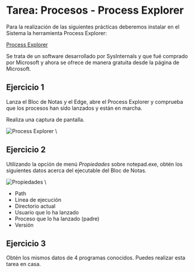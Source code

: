 # Tarea: Procesos - Process Explorer

Para la realización de las siguientes prácticas deberemos instalar en el Sistema la herramienta Process Explorer:

[Process Explorer](https://docs.microsoft.com/en-us/sysinternals/downloads/process-explorer#download)

Se trata de un software desarrollado por SysInternals y que fué comprado por Microsoft y ahora se ofrece de manera gratuita desde la página de Microsoft.

## Ejercicio 1

Lanza el Bloc de Notas y el Edge, abre el Process Explorer y comprueba que los procesos han sido lanzados y están en marcha.

Realiza una captura de pantalla.

![Process Explorer](../imgs/Procesos_09.png)
\ 

## Ejercicio 2

Utilizando la opción de menú *Propiedades* sobre notepad.exe, obtén los siguientes datos acerca del ejecutable del Bloc de Notas.

![Propiedades](../imgs/Procesos_10.png)
\

* Path
* Linea de ejecución
* Directorio actual
* Usuario que lo ha lanzado
* Proceso que lo ha lanzado (padre)
* Versión

## Ejercicio 3

Obtén los mismos datos de 4 programas conocidos. Puedes realizar esta tarea en casa.

